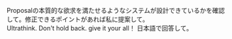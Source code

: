 Proposalの本質的な欲求を満たせるようなシステムが設計できているかを確認して。修正できるポイントがあれば私に提案して。       
Ultrathink.
Don't hold back. give it your all！
日本語で回答して。

